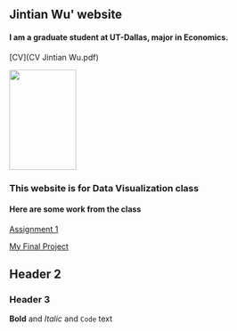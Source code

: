 ## **Jintian Wu' website**
#### I am a graduate student at UT-Dallas, major in Economics.

[CV](CV Jintian Wu.pdf)

<img src="https://user-images.githubusercontent.com/90234175/144794660-f612369a-f706-43c8-9ee9-a609720d345e.jpeg" width="120" height="180" />

### This website is for Data Visualization class
#### Here are some work from the class

[Assignment 1]("https://goldensweet.github.io/Assignment1.github.io/")

[My Final Project]("https://goldensweet.github.io/project.github.io/")


## Header 2
### Header 3

**Bold** and _Italic_ and `Code` text



